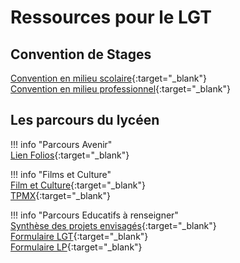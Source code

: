 # Ressources pour le LGT

## Convention de Stages

[Convention en milieu scolaire](https://ecmorlaix.sharepoint.com/:b:/s/lndm-conseildedirection/EU6jrkmz4WVBsdOSIc7s4tAB1bxkYNy1T5A0FHM2nKJe4w?e=2HZUaU){:target="_blank"}  
[Convention en milieu professionnel](https://ecmorlaix.sharepoint.com/:b:/s/lndm-conseildedirection/Ebn-w0CpfNFDnWP_ZXV2_aQBaqYlcK9d754zwfU7hv1MkQ?e=u78Gew){:target="_blank"}  

## Les parcours du lycéen  

!!! info "Parcours Avenir"  
    [Lien Folios](https://folios.onisep.fr/){:target="_blank"}  

!!! info "Films et Culture"  
    [Film et Culture](https://ecmorlaix.sharepoint.com/:b:/s/lndm-conseildedirection/Efz_mC4k2q9KiIOeJ_HGAtkBA50u1-mHRcdIeIUuJwiQTg?e=dLhXeH){:target="_blank"}  
    [TPMX](https://ecmorlaix.sharepoint.com/:b:/s/lndm-conseildedirection/EUf9RwM1sI5KrB0nXqabN_gBFYVLCZua1wssj4PA__9Ydw?e=fEalPA){:target="_blank"}  

!!! info "Parcours Educatifs à renseigner"  
    [Synthèse des projets envisagés](https://ecmorlaix.sharepoint.com/:x:/r/sites/lndm-conseildedirection/_layouts/15/Doc.aspx?sourcedoc=%7B502E9AD0-3A6B-483A-951A-248CD6BC38C5%7D&file=2024-2025_Projets_educatifs_envisage%CC%81s%202024-07-04%2012_25_47.xlsx&action=default&mobileredirect=true&wdsle=0){:target="_blank"}  
    [Formulaire LGT](https://ecmorlaix.sharepoint.com/:x:/r/sites/lndm-conseildedirection/Documents%20partages/2024-2025%20-%20Documents%20Ressources/PROJETS%20%C3%89DUCATIFS/Formulaire_aide_recensement_PROJETS_EDUCATIFS_2024-2025_LGT%202024-07-04%2012_26_12.xlsx?d=w25712bab00c54aa1a8965fb076fd15ab&csf=1&web=1&e=fN3L74){:target="_blank"}  
    [Formulaire LP](https://ecmorlaix.sharepoint.com/:x:/r/sites/lndm-conseildedirection/Documents%20partages/2024-2025%20-%20Documents%20Ressources/PROJETS%20%C3%89DUCATIFS/Formulaire_aide_recensement_PROJETS_EDUCATIFS_2024-2025_LP%202024-07-04%2012_26_23.xlsx?d=wf0da3c56d9414328b9e04a2ea6101c7b&csf=1&web=1&e=FnlVit){:target="_blank"}  


